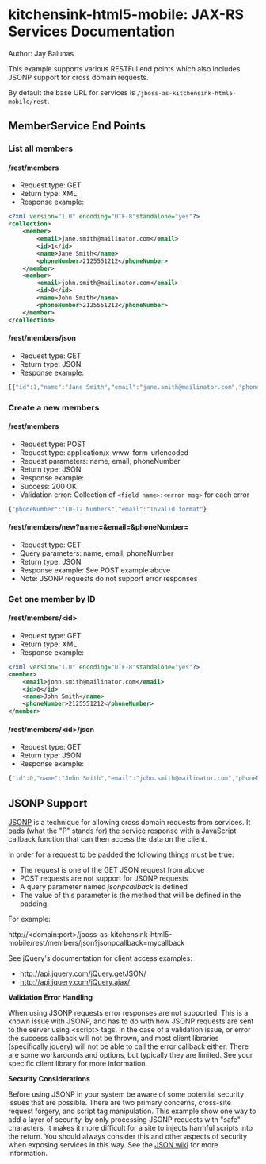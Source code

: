 kitchensink-html5-mobile: JAX-RS Services Documentation 
=======================================================
Author: Jay Balunas

This example supports various RESTFul end points which also includes JSONP support for cross domain requests.

By default the base URL for services is `/jboss-as-kitchensink-html5-mobile/rest`.

MemberService End Points
------------------------

### List all members
#### /rest/members

* Request type: GET
* Return type: XML
* Response example:

```xml
<?xml version="1.0" encoding="UTF-8"standalone="yes"?>
<collection>
    <member>
        <email>jane.smith@mailinator.com</email>
        <id>1</id>
        <name>Jane Smith</name>
        <phoneNumber>2125551212</phoneNumber>
    </member>
    <member>
        <email>john.smith@mailinator.com</email>
        <id>0</id>
        <name>John Smith</name>
        <phoneNumber>2125551212</phoneNumber>
    </member>
</collection>
```

#### /rest/members/json

* Request type: GET
* Return type: JSON
* Response example:

```javascript
[{"id":1,"name":"Jane Smith","email":"jane.smith@mailinator.com","phoneNumber":"2125551212"},{"id":0,"name":"John Smith","email":"john.smith@mailinator.com","phoneNumber":"2125551212"}]
```

### Create a new members

#### /rest/members

* Request type: POST
* Request type: application/x-www-form-urlencoded
* Request parameters: name, email, phoneNumber
* Return type: JSON
* Response example:
 * Success: 200 OK
 * Validation error: Collection of `<field name>:<error msg>` for each error

```JavaScript
{"phoneNumber":"10-12 Numbers","email":"Invalid format"}
```

#### /rest/members/new?name=&email=&phoneNumber=
* Request type: GET
* Query parameters: name, email, phoneNumber
* Return type: JSON
* Response example: See POST example above
 * Note: JSONP requests do not support error responses

### Get one member by ID

#### /rest/members/\<id>
* Request type: GET
* Return type: XML
* Response example:

```xml
<?xml version="1.0" encoding="UTF-8"standalone="yes"?>
<member>
    <email>john.smith@mailinator.com</email>
    <id>0</id>
    <name>John Smith</name>
    <phoneNumber>2125551212</phoneNumber>
</member>
```

#### /rest/members/\<id>/json
* Request type: GET
* Return type: JSON
* Response example:

```javascript
{"id":0,"name":"John Smith","email":"john.smith@mailinator.com","phoneNumber":"2125551212"}
```

JSONP Support
-------------

[JSONP](http://en.wikipedia.org/wiki/JSONP) is a technique for allowing cross domain requests from services.  It pads (what the "P" stands for) the service response with a JavaScript callback function that can then access the data on the client.

In order for a request to be padded the following things must be true:

* The request is one of the GET JSON request from above
 * POST requests are not support for JSONP requests
* A query parameter named *jsonpcallback* is defined
 * The value of this parameter is the method that will be defined in the padding

For example:

  http://\<domain:port>/jboss-as-kitchensink-html5-mobile/rest/members/json?jsonpcallback=mycallback
  
See jQuery's documentation for client access examples:

* http://api.jquery.com/jQuery.getJSON/
* http://api.jquery.com/jQuery.ajax/

__Validation Error Handling__

When using JSONP requests error responses are not supported.  This is a known issue with JSONP, and has to do with how JSONP requests are sent to the server using \<script> tags.  In the case of a validation issue, or error the success callback will not be thrown, and most client libraries (specifically jquery) will not be able to call the error callback either.  There are some workarounds and options, but typically they are limited.  See your specific client library for more information.

__Security Considerations__

Before using JSONP in your system be aware of some potential security issues that are possible.  There are two primary concerns, cross-site request forgery, and script tag manipulation.  This example show one way to add a layer of security, by only processing JSONP requests with "safe" characters, it makes it more difficult for a site to injects harmful scripts into the return.  You should always consider this and other aspects of security when exposing services in this way.  See the [JSON wiki](http://en.wikipedia.org/wiki/JSONP) for more information.  
